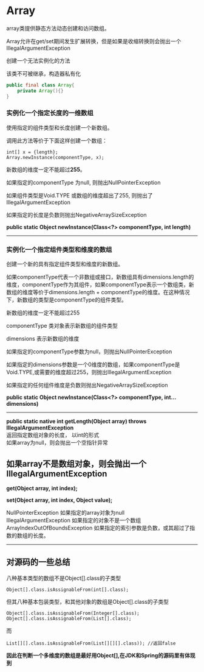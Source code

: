 # Array

array类提供静态方法动态创建和访问数组。

Array允许在get/set期间发生扩展转换，但是如果是收缩转换则会抛出一个IllegalArgumentException

创建一个无法实例化的方法

该类不可被继承，构造器私有化

```java
public final class Array{
    private Array(){}
}
```

### 实例化一个指定长度的一维数组

使用指定的组件类型和长度创建一个新数组。

调用此方法等价于下面这样创建一个数组：

```
int[] x = {length};
Array.newInstance(componentType, x);
```

新数组的维度一定不能超过**255**。

如果指定的componentType 为null, 则抛出NullPointerException

如果组件类型是Void.TYPE 或数组的维度超出了255, 则抛出了IllegalArgumentException

如果指定的长度是负数则抛出NegativeArraySizeException

**public static Object newInstance\(Class&lt;?&gt; componentType, int length\)**

---

### 实例化一个指定组件类型和维度的数组

创建一个新的具有指定组件类型和维度的新数组。

如果componentType代表一个非数组或接口，新数组具有dimensions.length的维度，componentType作为其组件，如果componentType表示一个数组类，新数组的维度等价于dimensions.length + componentType的维度。在这种情况下，新数组的类型是componentType的组件类型。

新数组的维度一定不能超过255

componentType 类对象表示新数组的组件类型

dimensions 表示新数组的维度

如果指定的componentType参数为null，则抛出NullPointerException

如果指定的dimensions参数是一个0维度的数组，如果componentType是Void.TYPE,或需要的维度超过255，则抛出IllegalArgumentException

如果指定的任何组件维度是负数则抛出NegativeArraySizeException

**public static Object newInstance\(Class&lt;?&gt; componentType, int... dimensions\)**

---

**public static native int getLength\(Object array\) throws IllegalArgumentException**  
返回指定数组对象的长度， 以int的形式  
如果array为null，则会抛出一个空指针异常

## 如果array不是数组对象，则会抛出一个IllegalArgumentException

**get\(Object array, int index\);**

**set\(Object array, int index, Object value\);**

NullPointerException 如果指定的array对象为null  
IllegalArgumentException 如果指定的对象不是一个数组  
ArrayIndexOutOfBoundsException 如果指定的索引参数是负数，或其超过了指数的数组的长度。

---

## 对源码的一些总结

八种基本类型的数组不是Object\[\].class的子类型

```
Object[].class.isAssignableFrom(int[].class);
```

但其八种基本包装类型，和其他对象的数组是Object\[\].class的子类型

```
Object[].class.isAssignableFrom(Integer[].class);
Object[].class.isAssignableFrom(List[].class);
```

而

```
List[][].class.isAssignableFrom(List[][][].class)); //返回false
```

**因此在判断一个多维度的数组是最好用Object\[\],在JDK和Spring的源码里有体现到**



